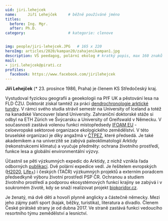 ```yaml
---
uid: jiri.lehejcek
name:     Jiří Lehejček  	# běžně používáné jméno
titles:
  before: Ing. Mgr.
  after: Ph.D.
category:                   # kategorie: clenove


img: people/jiri-lehejcek.JPG   # 165 x 220
heroImg: articles/2020/kampan20/zahajenikampan1.jpg
description: VŠ peedagog, polární ekolog # kratký popis, max 160 znaků
mail:
- jiri.lehejcek@pirati.cz
profiles:
  facebook: https://www.facebook.com/jirilehejcek
---
```



**Jiří Lehejček** (* 23. prosince 1986, Praha) je členem KS Středočeský kraj.


Vystudoval fyzickou geografii a geoekologii na PřF UK a pěstování lesa na FLD ČZU. Doktorát získal tamtéž za práci [dendrochronologie arktické tundry](http://invenio.nusl.cz/record/261417?ln=cs). V rámci svého studia strávil semestr na University of Iceland a totéž na kanadské Vancouver Island University. Zahraniční doktorské stáže si odbyl na ETH Zürich ve Švýcarsku a University of Greifswald v Německu.
V současnosti zastává volenou funkci místopředsedy [IFOAM EU](https://www.ifoam-eu.org/en/about-us/board-members) - celoevropské sektorové organizace ekologického zemědělství. V této bruselské organizaci je díky angažmá v [ČTPEZ](https://www.ctpez.cz/), které předsedá. Je také akademikem a na univerzitě se zabývá paleoklimatologií Arktidy (rekonstrukcemi klimatu) a vyučuje předměty: ochrana životního prostředí, funkce lesa a globální environmentální výzvy.

Účastnil se pěti výzkumných expedic do Arktidy, z nichž vznikla řada odborných [publikací](https://www.researchgate.net/profile/Jiri_Lehejcek). Dvě polární expedice vedl. Je řešitelem evropských ([H2020](https://www.nextfood-project.eu/), [Life+](http://www.ochranaprirody.cz/pece-o-prirodu-a-krajinu/programy-eu/life/ze-zivota-hmyzu/)) i českých (TAČR) výzkumných projektů a externím poradcem předsedkyně výboru životní prostředí PSP ČR. Ochranou a studiem životního prostředí a podporou ekosystémových funkcí krajiny se zabývá i v soukromém životě, kdy se snaží realizovat projekt [biokoridor.cz](http://www.envipor.cz/biokoridorcz.html).

Je ženatý, má dvě děti a hovoří plynně anglicky a částečně německy. Mezi jeho zájmy patří sport (kajak, běžky, turistika), literatura a divadlo.
Členem České pirátské strany je od dubna 2017. Ve straně zastává funkci vedoucího resortního týmu zemědělství a lesnictví.

